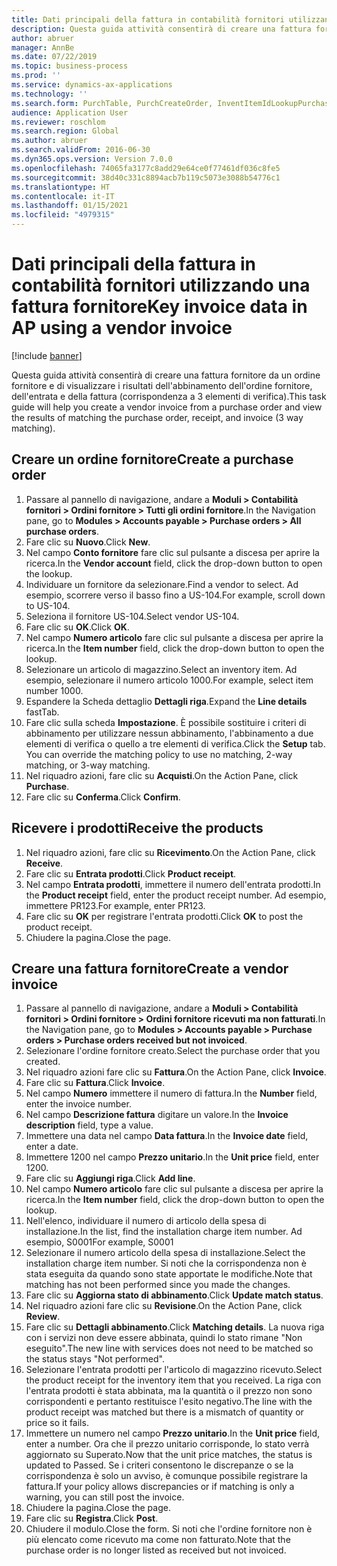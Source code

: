 ```yaml
---
title: Dati principali della fattura in contabilità fornitori utilizzando una fattura fornitore
description: Questa guida attività consentirà di creare una fattura fornitore da un ordine fornitore e di visualizzare i risultati dell'abbinamento dell'ordine fornitore, dell'entrata e della fattura (corrispondenza a 3 elementi di verifica).
author: abruer
manager: AnnBe
ms.date: 07/22/2019
ms.topic: business-process
ms.prod: ''
ms.service: dynamics-ax-applications
ms.technology: ''
ms.search.form: PurchTable, PurchCreateOrder, InventItemIdLookupPurchase, PurchEditLines, VendEditInvoice, InventItemIdLookupSimple, VendInvoiceMatchingDetails
audience: Application User
ms.reviewer: roschlom
ms.search.region: Global
ms.author: abruer
ms.search.validFrom: 2016-06-30
ms.dyn365.ops.version: Version 7.0.0
ms.openlocfilehash: 74065fa3177c8add29e64ce0f77461df036c8fe5
ms.sourcegitcommit: 38d40c331c8894acb7b119c5073e3088b54776c1
ms.translationtype: HT
ms.contentlocale: it-IT
ms.lasthandoff: 01/15/2021
ms.locfileid: "4979315"
---
```

# <a name="key-invoice-data-in-ap-using-a-vendor-invoice"></a><span data-ttu-id="34823-103">Dati principali della fattura in contabilità fornitori utilizzando una fattura fornitore</span><span class="sxs-lookup"><span data-stu-id="34823-103">Key invoice data in AP using a vendor invoice</span></span>

[!include [banner](../../includes/banner.md)]

<span data-ttu-id="34823-104">Questa guida attività consentirà di creare una fattura fornitore da un ordine fornitore e di visualizzare i risultati dell'abbinamento dell'ordine fornitore, dell'entrata e della fattura (corrispondenza a 3 elementi di verifica).</span><span class="sxs-lookup"><span data-stu-id="34823-104">This task guide will help you create a vendor invoice from a purchase order and view the results of matching the purchase order, receipt, and invoice (3 way matching).</span></span>


## <a name="create-a-purchase-order"></a><span data-ttu-id="34823-105">Creare un ordine fornitore</span><span class="sxs-lookup"><span data-stu-id="34823-105">Create a purchase order</span></span>
1. <span data-ttu-id="34823-106">Passare al pannello di navigazione, andare a **Moduli > Contabilità fornitori > Ordini fornitore > Tutti gli ordini fornitore**.</span><span class="sxs-lookup"><span data-stu-id="34823-106">In the Navigation pane, go to **Modules > Accounts payable > Purchase orders > All purchase orders**.</span></span>
2. <span data-ttu-id="34823-107">Fare clic su **Nuovo**.</span><span class="sxs-lookup"><span data-stu-id="34823-107">Click **New**.</span></span>
3. <span data-ttu-id="34823-108">Nel campo **Conto fornitore** fare clic sul pulsante a discesa per aprire la ricerca.</span><span class="sxs-lookup"><span data-stu-id="34823-108">In the **Vendor account** field, click the drop-down button to open the lookup.</span></span>
4. <span data-ttu-id="34823-109">Individuare un fornitore da selezionare.</span><span class="sxs-lookup"><span data-stu-id="34823-109">Find a vendor to select.</span></span> <span data-ttu-id="34823-110">Ad esempio, scorrere verso il basso fino a US-104.</span><span class="sxs-lookup"><span data-stu-id="34823-110">For example, scroll down to US-104.</span></span>
5. <span data-ttu-id="34823-111">Seleziona il fornitore US-104.</span><span class="sxs-lookup"><span data-stu-id="34823-111">Select vendor US-104.</span></span>
6. <span data-ttu-id="34823-112">Fare clic su **OK**.</span><span class="sxs-lookup"><span data-stu-id="34823-112">Click **OK**.</span></span>
7. <span data-ttu-id="34823-113">Nel campo **Numero articolo** fare clic sul pulsante a discesa per aprire la ricerca.</span><span class="sxs-lookup"><span data-stu-id="34823-113">In the **Item number** field, click the drop-down button to open the lookup.</span></span>
8. <span data-ttu-id="34823-114">Selezionare un articolo di magazzino.</span><span class="sxs-lookup"><span data-stu-id="34823-114">Select an inventory item.</span></span> <span data-ttu-id="34823-115">Ad esempio, selezionare il numero articolo 1000.</span><span class="sxs-lookup"><span data-stu-id="34823-115">For example, select item number 1000.</span></span>
9. <span data-ttu-id="34823-116">Espandere la Scheda dettaglio **Dettagli riga**.</span><span class="sxs-lookup"><span data-stu-id="34823-116">Expand the **Line details** fastTab.</span></span>
10. <span data-ttu-id="34823-117">Fare clic sulla scheda **Impostazione**. È possibile sostituire i criteri di abbinamento per utilizzare nessun abbinamento, l'abbinamento a due elementi di verifica o quello a tre elementi di verifica.</span><span class="sxs-lookup"><span data-stu-id="34823-117">Click the **Setup** tab. You can override the matching policy to use no matching, 2-way matching, or 3-way matching.</span></span>  
11. <span data-ttu-id="34823-118">Nel riquadro azioni, fare clic su **Acquisti**.</span><span class="sxs-lookup"><span data-stu-id="34823-118">On the Action Pane, click **Purchase**.</span></span>
12. <span data-ttu-id="34823-119">Fare clic su **Conferma**.</span><span class="sxs-lookup"><span data-stu-id="34823-119">Click **Confirm**.</span></span>

## <a name="receive-the-products"></a><span data-ttu-id="34823-120">Ricevere i prodotti</span><span class="sxs-lookup"><span data-stu-id="34823-120">Receive the products</span></span>
1. <span data-ttu-id="34823-121">Nel riquadro azioni, fare clic su **Ricevimento**.</span><span class="sxs-lookup"><span data-stu-id="34823-121">On the Action Pane, click **Receive**.</span></span>
2. <span data-ttu-id="34823-122">Fare clic su **Entrata prodotti**.</span><span class="sxs-lookup"><span data-stu-id="34823-122">Click **Product receipt**.</span></span>
3. <span data-ttu-id="34823-123">Nel campo **Entrata prodotti**, immettere il numero dell'entrata prodotti.</span><span class="sxs-lookup"><span data-stu-id="34823-123">In the **Product receipt** field, enter the product receipt number.</span></span> <span data-ttu-id="34823-124">Ad esempio, immettere PR123.</span><span class="sxs-lookup"><span data-stu-id="34823-124">For example, enter PR123.</span></span>
4. <span data-ttu-id="34823-125">Fare clic su **OK** per registrare l'entrata prodotti.</span><span class="sxs-lookup"><span data-stu-id="34823-125">Click **OK** to post the product receipt.</span></span>
5. <span data-ttu-id="34823-126">Chiudere la pagina.</span><span class="sxs-lookup"><span data-stu-id="34823-126">Close the page.</span></span>

## <a name="create-a-vendor-invoice"></a><span data-ttu-id="34823-127">Creare una fattura fornitore</span><span class="sxs-lookup"><span data-stu-id="34823-127">Create a vendor invoice</span></span>
1. <span data-ttu-id="34823-128">Passare al pannello di navigazione, andare a **Moduli > Contabilità fornitori > Ordini fornitore > Ordini fornitore ricevuti ma non fatturati**.</span><span class="sxs-lookup"><span data-stu-id="34823-128">In the Navigation pane, go to **Modules > Accounts payable > Purchase orders > Purchase orders received but not invoiced**.</span></span>
2. <span data-ttu-id="34823-129">Selezionare l'ordine fornitore creato.</span><span class="sxs-lookup"><span data-stu-id="34823-129">Select the purchase order that you created.</span></span>
3. <span data-ttu-id="34823-130">Nel riquadro azioni fare clic su **Fattura**.</span><span class="sxs-lookup"><span data-stu-id="34823-130">On the Action Pane, click **Invoice**.</span></span>
4. <span data-ttu-id="34823-131">Fare clic su **Fattura**.</span><span class="sxs-lookup"><span data-stu-id="34823-131">Click **Invoice**.</span></span>
5. <span data-ttu-id="34823-132">Nel campo **Numero** immettere il numero di fattura.</span><span class="sxs-lookup"><span data-stu-id="34823-132">In the **Number** field, enter the invoice number.</span></span>
6. <span data-ttu-id="34823-133">Nel campo **Descrizione fattura** digitare un valore.</span><span class="sxs-lookup"><span data-stu-id="34823-133">In the **Invoice description** field, type a value.</span></span>
7. <span data-ttu-id="34823-134">Immettere una data nel campo **Data fattura**.</span><span class="sxs-lookup"><span data-stu-id="34823-134">In the **Invoice date** field, enter a date.</span></span>
8. <span data-ttu-id="34823-135">Immettere 1200 nel campo **Prezzo unitario**.</span><span class="sxs-lookup"><span data-stu-id="34823-135">In the **Unit price** field, enter 1200.</span></span>
9. <span data-ttu-id="34823-136">Fare clic su **Aggiungi riga**.</span><span class="sxs-lookup"><span data-stu-id="34823-136">Click **Add line**.</span></span>
10. <span data-ttu-id="34823-137">Nel campo **Numero articolo** fare clic sul pulsante a discesa per aprire la ricerca.</span><span class="sxs-lookup"><span data-stu-id="34823-137">In the **Item number** field, click the drop-down button to open the lookup.</span></span>
11. <span data-ttu-id="34823-138">Nell'elenco, individuare il numero di articolo della spesa di installazione.</span><span class="sxs-lookup"><span data-stu-id="34823-138">In the list, find the installation charge item number.</span></span> <span data-ttu-id="34823-139">Ad esempio, S0001</span><span class="sxs-lookup"><span data-stu-id="34823-139">For example, S0001</span></span>
12. <span data-ttu-id="34823-140">Selezionare il numero articolo della spesa di installazione.</span><span class="sxs-lookup"><span data-stu-id="34823-140">Select the installation charge item number.</span></span> <span data-ttu-id="34823-141">Si noti che la corrispondenza non è stata eseguita da quando sono state apportate le modifiche.</span><span class="sxs-lookup"><span data-stu-id="34823-141">Note that matching has not been performed since you made the changes.</span></span>  
13. <span data-ttu-id="34823-142">Fare clic su **Aggiorna stato di abbinamento**.</span><span class="sxs-lookup"><span data-stu-id="34823-142">Click **Update match status**.</span></span>
14. <span data-ttu-id="34823-143">Nel riquadro azioni fare clic su **Revisione**.</span><span class="sxs-lookup"><span data-stu-id="34823-143">On the Action Pane, click **Review**.</span></span>
15. <span data-ttu-id="34823-144">Fare clic su **Dettagli abbinamento**.</span><span class="sxs-lookup"><span data-stu-id="34823-144">Click **Matching details**.</span></span> <span data-ttu-id="34823-145">La nuova riga con i servizi non deve essere abbinata, quindi lo stato rimane "Non eseguito".</span><span class="sxs-lookup"><span data-stu-id="34823-145">The new line with services does not need to be matched so the status stays "Not performed".</span></span>  
16. <span data-ttu-id="34823-146">Selezionare l'entrata prodotti per l'articolo di magazzino ricevuto.</span><span class="sxs-lookup"><span data-stu-id="34823-146">Select the product receipt for the inventory item that you received.</span></span> <span data-ttu-id="34823-147">La riga con l'entrata prodotti è stata abbinata, ma la quantità o il prezzo non sono corrispondenti e pertanto restituisce l'esito negativo.</span><span class="sxs-lookup"><span data-stu-id="34823-147">The line with the product receipt was matched but there is a mismatch of quantity or price so it fails.</span></span>  
17. <span data-ttu-id="34823-148">Immettere un numero nel campo **Prezzo unitario**.</span><span class="sxs-lookup"><span data-stu-id="34823-148">In the **Unit price** field, enter a number.</span></span> <span data-ttu-id="34823-149">Ora che il prezzo unitario corrisponde, lo stato verrà aggiornato su Superato.</span><span class="sxs-lookup"><span data-stu-id="34823-149">Now that the unit price matches, the status is updated to Passed.</span></span> <span data-ttu-id="34823-150">Se i criteri consentono le discrepanze o se la corrispondenza è solo un avviso, è comunque possibile registrare la fattura.</span><span class="sxs-lookup"><span data-stu-id="34823-150">If your policy allows discrepancies or if matching is only a warning, you can still post the invoice.</span></span>  
18. <span data-ttu-id="34823-151">Chiudere la pagina.</span><span class="sxs-lookup"><span data-stu-id="34823-151">Close the page.</span></span>
19. <span data-ttu-id="34823-152">Fare clic su **Registra**.</span><span class="sxs-lookup"><span data-stu-id="34823-152">Click **Post**.</span></span>
20. <span data-ttu-id="34823-153">Chiudere il modulo.</span><span class="sxs-lookup"><span data-stu-id="34823-153">Close the form.</span></span> <span data-ttu-id="34823-154">Si noti che l'ordine fornitore non è più elencato come ricevuto ma come non fatturato.</span><span class="sxs-lookup"><span data-stu-id="34823-154">Note that the purchase order is no longer listed as received but not invoiced.</span></span>  

